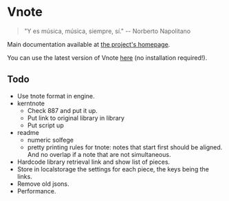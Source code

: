 # Vnote

> "Y es música, música, siempre, sí." -- Norberto Napolitano

Main documentation available at [the project's homepage](https://fpereiro.github.io/vnote/).

You can use the latest version of Vnote [here](https://fpereiro.github.io/vnote/vnote/vnote.html) (no installation required!).

## Todo

- Use tnote format in engine.
- kerntnote
   - Check 887 and put it up.
   - Put link to original library in library
   - Put script up
- readme
   - numeric solfege
   - pretty printing rules for tnote: notes that start first should be aligned. And no overlap if a note that are not simultaneous.
- Hardcode library retrieval link and show list of pieces.
- Store in localstorage the settings for each piece, the keys being the links.
- Remove old jsons.
- Performance.
